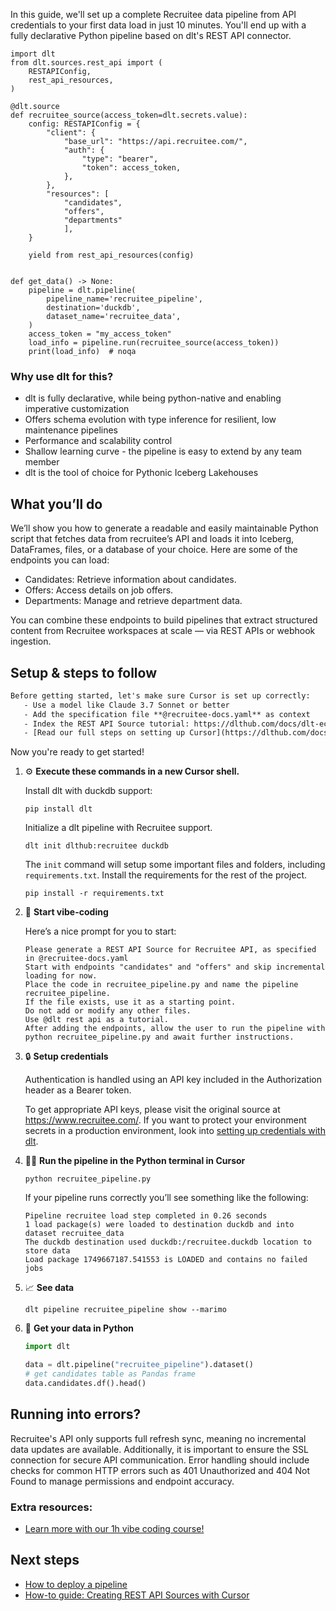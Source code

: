 In this guide, we'll set up a complete Recruitee data pipeline from API credentials to your first data load in just 10 minutes. You'll end up with a fully declarative Python pipeline based on dlt's REST API connector.

```python-outcome
import dlt
from dlt.sources.rest_api import (
    RESTAPIConfig,
    rest_api_resources,
)

@dlt.source
def recruitee_source(access_token=dlt.secrets.value):
    config: RESTAPIConfig = {
        "client": {
            "base_url": "https://api.recruitee.com/",
            "auth": {
                "type": "bearer",
                "token": access_token,
            },
        },
        "resources": [
            "candidates",
            "offers",
            "departments"
            ],
    }

    yield from rest_api_resources(config)


def get_data() -> None:
    pipeline = dlt.pipeline(
        pipeline_name='recruitee_pipeline',
        destination='duckdb',
        dataset_name='recruitee_data', 
    )
    access_token = "my_access_token"
    load_info = pipeline.run(recruitee_source(access_token))
    print(load_info)  # noqa
```

### Why use dlt for this?

- dlt is fully declarative, while being python-native and enabling imperative customization
- Offers schema evolution with type inference for resilient, low maintenance pipelines
- Performance and scalability control
- Shallow learning curve - the pipeline is easy to extend by any team member
- dlt is the tool of choice for Pythonic Iceberg Lakehouses

## What you’ll do

We’ll show you how to generate a readable and easily maintainable Python script that fetches data from recruitee’s API and loads it into Iceberg, DataFrames, files, or a database of your choice. Here are some of the endpoints you can load:

- Candidates: Retrieve information about candidates.
- Offers: Access details on job offers.
- Departments: Manage and retrieve department data.

You can combine these endpoints to build pipelines that extract structured content from Recruitee workspaces at scale — via REST APIs or webhook ingestion.

## Setup & steps to follow

```default
Before getting started, let's make sure Cursor is set up correctly:
   - Use a model like Claude 3.7 Sonnet or better
   - Add the specification file **@recruitee-docs.yaml** as context
   - Index the REST API Source tutorial: https://dlthub.com/docs/dlt-ecosystem/verified-sources/rest_api/ and add it to context as **@dlt rest api**
   - [Read our full steps on setting up Cursor](https://dlthub.com/docs/dlt-ecosystem/llm-tooling/cursor-restapi#23-configuring-cursor-with-documentation)
```

Now you're ready to get started! 

1. ⚙️ **Execute these commands in a new Cursor shell.**
    
    Install dlt with duckdb support:
    ```shell
    pip install dlt
    ```

    Initialize a dlt pipeline with Recruitee support.
    ```shell
    dlt init dlthub:recruitee duckdb
    ```

    The `init` command will setup some important files and folders, including `requirements.txt`. Install the requirements for the rest of the project.
    ```shell
    pip install -r requirements.txt
    ```
    
2. 🤠 **Start vibe-coding**
    
    Here’s a nice prompt for you to start: 
    
    ```prompt
    Please generate a REST API Source for Recruitee API, as specified in @recruitee-docs.yaml 
    Start with endpoints "candidates" and "offers" and skip incremental loading for now. 
    Place the code in recruitee_pipeline.py and name the pipeline recruitee_pipeline. 
    If the file exists, use it as a starting point. 
    Do not add or modify any other files. 
    Use @dlt rest api as a tutorial. 
    After adding the endpoints, allow the user to run the pipeline with python recruitee_pipeline.py and await further instructions.
    ```

    
3. 🔒 **Setup credentials** 
    
    Authentication is handled using an API key included in the Authorization header as a Bearer token.
    
    To get appropriate API keys, please visit the original source at https://www.recruitee.com/.
    If you want to protect your environment secrets in a production environment, look into [setting up credentials with dlt](https://dlthub.com/docs/walkthroughs/add_credentials).
    
4. 🏃‍♀️ **Run the pipeline in the Python terminal in Cursor**
    
    ```shell
    python recruitee_pipeline.py
    ```
    
    If your pipeline runs correctly you’ll see something like the following:
    
    ```shell
    Pipeline recruitee load step completed in 0.26 seconds
    1 load package(s) were loaded to destination duckdb and into dataset recruitee_data
    The duckdb destination used duckdb:/recruitee.duckdb location to store data
    Load package 1749667187.541553 is LOADED and contains no failed jobs
    ```
    
5. 📈 **See data**
    
    ```shell
    dlt pipeline recruitee_pipeline show --marimo
    ```
    
6. 🐍 **Get your data in Python**
    
    ```python
    import dlt

   data = dlt.pipeline("recruitee_pipeline").dataset()
   # get candidates table as Pandas frame
   data.candidates.df().head()
    ```

## Running into errors?

Recruitee's API only supports full refresh sync, meaning no incremental data updates are available. Additionally, it is important to ensure the SSL connection for secure API communication. Error handling should include checks for common HTTP errors such as 401 Unauthorized and 404 Not Found to manage permissions and endpoint accuracy.

### Extra resources:

- [Learn more with our 1h vibe coding course!](https://www.youtube.com/watch?v=GGid70rnJuM)

## Next steps

- [How to deploy a pipeline](https://dlthub.com/docs/walkthroughs/deploy-a-pipeline)
- [How-to guide: Creating REST API Sources with Cursor](https://dlthub.com/docs/dlt-ecosystem/llm-tooling/cursor-restapi)